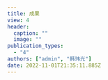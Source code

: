 ```yaml
---
title: 成果
view: 4
header:
  caption: ""
  image: ""
publication_types:
  - "4"
authors: ["admin", "韩玮光"]
date: 2022-11-01T21:35:11.885Z
---
```

